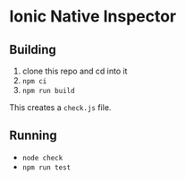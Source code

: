# Ionic Native Inspector

## Building

1. clone this repo and cd into it
1. `npm ci`
1. `npm run build`

This creates a `check.js` file.

## Running

- `node check`
- `npm run test`